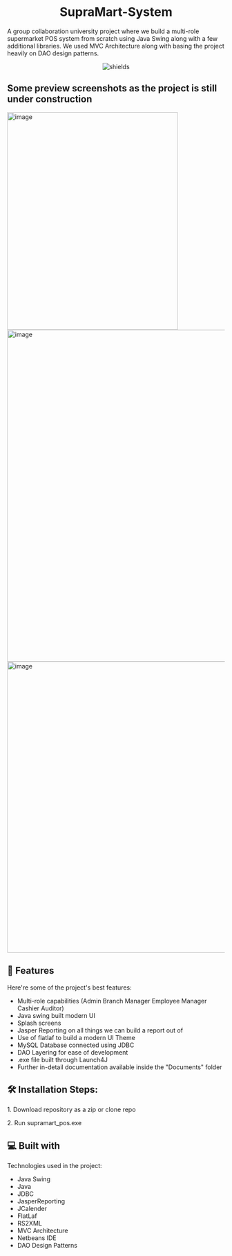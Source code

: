 <h1 align="center" id="title">SupraMart-System</h1>

<p id="description">A group collaboration university project where we build a multi-role supermarket POS system from scratch using Java Swing along with a few additional libraries. We used MVC Architecture along with basing the project heavily on DAO design patterns.</p>

<p align="center"><img src="https://img.shields.io/badge/project-under_development-blue" alt="shields"></p>

<h2>Some preview screenshots as the project is still under construction</h2>
<img width="395" height="503" alt="image" src="https://github.com/user-attachments/assets/9fb0c09d-7495-46dc-a05d-df86b786848e" />
<img width="1130" height="767" alt="image" src="https://github.com/user-attachments/assets/f7c7dadd-ddbb-4e5b-b39e-2778f5001211" />
<img width="1098" height="673" alt="image" src="https://github.com/user-attachments/assets/f0af9877-a982-4e8b-aa40-f63fa1034b05" />

  
<h2>🧐 Features</h2>

Here're some of the project's best features:

*   Multi-role capabilities (Admin Branch Manager Employee Manager Cashier Auditor)
*   Java swing built modern UI
*   Splash screens
*   Jasper Reporting on all things we can build a report out of
*   Use of flatlaf to build a modern UI Theme
*   MySQL Database connected using JDBC
*   DAO Layering for ease of development
*   .exe file built through Launch4J
*   Further in-detail documentation available inside the "Documents" folder

<h2>🛠️ Installation Steps:</h2>

<p>1. Download repository as a zip or clone repo</p>

<p>2. Run supramart_pos.exe</p>

  
  
<h2>💻 Built with</h2>

Technologies used in the project:

*   Java Swing
*   Java
*   JDBC
*   JasperReporting
*   JCalender
*   FlatLaf
*   RS2XML
*   MVC Architecture
*   Netbeans IDE
*   DAO Design Patterns
